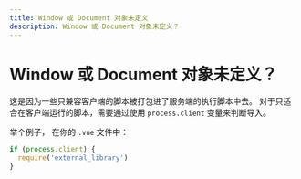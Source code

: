 ```yaml
---
title: Window 或 Document 对象未定义
description: Window 或 Document 对象未定义？
---
```


# Window 或 Document 对象未定义？

这是因为一些只兼容客户端的脚本被打包进了服务端的执行脚本中去。
对于只适合在客户端运行的脚本，需要通过使用 `process.client` 变量来判断导入。

举个例子， 在你的 `.vue` 文件中：

```js
if (process.client) {
  require('external_library')
}
```
